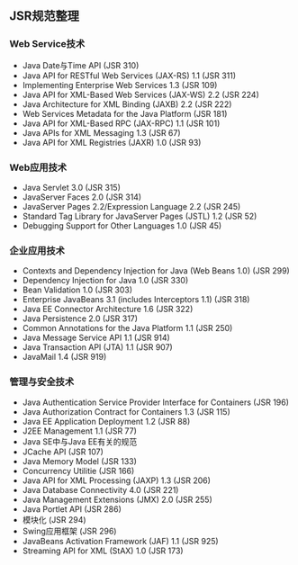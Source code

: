 ## JSR规范整理
### Web Service技术
* Java Date与Time API (JSR 310)
* Java API for RESTful Web Services (JAX-RS) 1.1 (JSR 311)
* Implementing Enterprise Web Services 1.3 (JSR 109)
* Java API for XML-Based Web Services (JAX-WS) 2.2 (JSR 224)
* Java Architecture for XML Binding (JAXB) 2.2 (JSR 222)
* Web Services Metadata for the Java Platform (JSR 181)
* Java API for XML-Based RPC (JAX-RPC) 1.1 (JSR 101)
* Java APIs for XML Messaging 1.3 (JSR 67)
* Java API for XML Registries (JAXR) 1.0 (JSR 93)
### Web应用技术
* Java Servlet 3.0 (JSR 315)
* JavaServer Faces 2.0 (JSR 314)
* JavaServer Pages 2.2/Expression Language 2.2 (JSR 245)
* Standard Tag Library for JavaServer Pages (JSTL) 1.2 (JSR 52)
* Debugging Support for Other Languages 1.0 (JSR 45)
### 企业应用技术
* Contexts and Dependency Injection for Java (Web Beans 1.0) (JSR 299)
* Dependency Injection for Java 1.0 (JSR 330)
* Bean Validation 1.0 (JSR 303)
* Enterprise JavaBeans 3.1 (includes Interceptors 1.1) (JSR 318)
* Java EE Connector Architecture 1.6 (JSR 322)
* Java Persistence 2.0 (JSR 317)
* Common Annotations for the Java Platform 1.1 (JSR 250)
* Java Message Service API 1.1 (JSR 914)
* Java Transaction API (JTA) 1.1 (JSR 907)
* JavaMail 1.4 (JSR 919)
### 管理与安全技术
* Java Authentication Service Provider Interface for Containers (JSR 196)
* Java Authorization Contract for Containers 1.3 (JSR 115)
* Java EE Application Deployment 1.2 (JSR 88)
* J2EE Management 1.1 (JSR 77)
* Java SE中与Java EE有关的规范
* JCache API (JSR 107)
* Java Memory Model (JSR 133)
* Concurrency Utilitie (JSR 166)
* Java API for XML Processing (JAXP) 1.3 (JSR 206)
* Java Database Connectivity 4.0 (JSR 221)
* Java Management Extensions (JMX) 2.0 (JSR 255)
* Java Portlet API (JSR 286)
* 模块化 (JSR 294)
* Swing应用框架 (JSR 296)
* JavaBeans Activation Framework (JAF) 1.1 (JSR 925)
* Streaming API for XML (StAX) 1.0 (JSR 173)